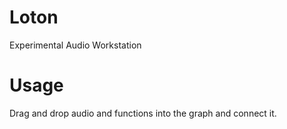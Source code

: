 # Loton
Experimental Audio Workstation  

# Usage
Drag and drop audio and functions into the graph and connect it.
